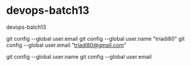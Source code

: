 # devops-batch13
devops-batch13

git config --global user.email
git config --global user.name "triadi80"
git config --global user.email "triadi80@gmail.com"

git config --global user.name
git config --global user.email
